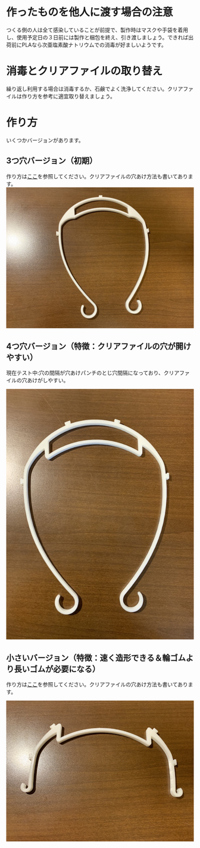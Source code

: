 # 作ったものを他人に渡す場合の注意
つくる側の人は全て感染していることが前提で、製作時はマスクや手袋を着用し、使用予定日の３日前には製作と梱包を終え、引き渡しましょう。できれば出荷前にPLAなら次亜塩素酸ナトリウムでの消毒が好ましいようです。

# 消毒とクリアファイルの取り替え
繰り返し利用する場合は消毒するか、石鹸でよく洗浄してください。クリアファイルは作り方を参考に適宜取り替えましょう。

# 作り方
いくつかバージョンがあります。

## 3つ穴バージョン（初期）
作り方は[ここ](ver1_3hole/README.md)を参照してください。クリアファイルの穴あけ方法も書いてあります。
![printed viser](images/1.jpeg)

## 4つ穴バージョン（特徴：クリアファイルの穴が開けやすい）
現在テスト中:穴の間隔が穴あけパンチのとじ穴間隔になっており、クリアファイルの穴あけがしやすい。

![printed viser](images/ver1-2_1.jpeg)

## 小さいバージョン（特徴：速く造形できる＆輪ゴムより長いゴムが必要になる）
作り方は[ここ](ver2_small/README.md)を参照してください。クリアファイルの穴あけ方法も書いてあります。

![printed viser](images/ver2-2.jpeg)
